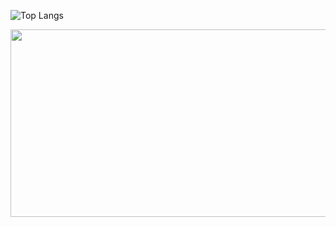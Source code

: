 
<!-- <img src="https://img.shields.io/badge/기술이름-#제외색상번호?style=for-the-badge&logo=아이콘이름&logoColor=white"> -->

![Top Langs](https://github-readme-stats.vercel.app/api/top-langs/?username=KKPASII&layout=compact&theme=nord_dark)

<a href="https://github.com/devxb/gitanimals">
<img
  src="https://render.gitanimals.org/farms/KKPASII"
  width="600"
  height="300"
/>
</a>
